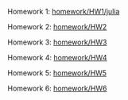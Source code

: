Homework 1: [homework/HW1/julia](homework/HW1/julia)

Homework 2: [homework/HW2](homework/HW2)

Homework 3: [homework/HW3](homework/HW3)

Homework 4: [homework/HW4](homework/HW4)

Homework 5: [homework/HW5](homework/HW5)

Homework 6: [homework/HW6](homework/HW6)
